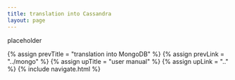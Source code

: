 ```yaml
---
title: translation into Cassandra
layout: page
---
```


placeholder

{% assign prevTitle = "translation into MongoDB" %}
{% assign prevLink = "../mongo" %}
{% assign upTitle = "user manual" %}
{% assign upLink = ".." %}
{% include navigate.html %}
